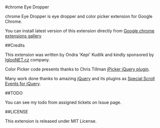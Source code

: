 #chrome Eye Dropper

chrome Eye Dropper is eye dropper and color picker extension for Google Chrome.</p>

You can install latest version of this extension directly from [Google chrome extensions gallery](https://chrome.google.com/extensions/detail/hmdcmlfkchdmnmnmheododdhjedfccka)

##Credits

This extension was written by Ondra 'Kepi' Kudlík and kindly sponsored by [IglooNET.cz](http://www.igloonet.cz/) company.</p>

Color Picker code presents thanks to Chris Tillman [jPicker jQuery plugin](http://www.digitalmagicpro.com/jPicker/).

Many work done thanks to amazing [jQuery](http://www.jquery.com/) and its plugins as [Special Scroll Events for jQuery](http://james.padolsey.com/javascript/special-scroll-events-for-jquery/).

##TODO

You can see my todo from assigned tickets on Issue page.

##LICENSE

This extension is released under MIT License.

